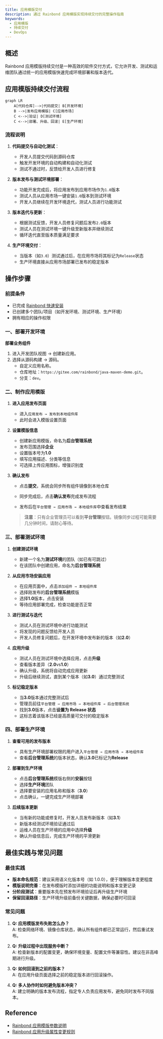 ```yaml
---
title: 应用模版交付
description: 通过 Rainbond 应用模版实现持续交付的完整操作指南
keywords:
  - 应用模版
  - 持续交付
  - DevOps
---
```


## 概述

Rainbond 应用模版持续交付是一种高效的软件交付方式，它允许开发、测试和运维团队通过统一的应用模版快速完成环境部署和版本迭代。

## 应用模版持续交付流程

```mermaid
graph LR
    A[代码仓库]-->|代码提交| B[开发环境]
    B -->|发布应用模版| C[应用市场]
    C <-->|验证| D[测试环境]
    C <-->|部署、升级、回滚| E[生产环境]
```

### 流程说明

1. **代码提交与自动化测试**：
   - 开发人员提交代码到源码仓库
   - 触发开发环境的自动构建和自动化测试
   - 测试不通过时，反馈给开发人员进行修复

2. **版本发布与测试环境部署**：
   - 功能开发完成后，将应用发布到应用市场作为`1.0`版本
   - 测试人员从应用市场一键安装`1.0`版本到测试环境
   - 开发人员继续在开发环境迭代，测试人员进行功能测试

3. **版本迭代与更新**：
   - 根据测试反馈，开发人员修复问题后发布`2.0`版本
   - 测试人员在测试环境一键升级至新版本并继续测试
   - 循环迭代直至版本质量满足要求

4. **生产环境交付**：
   - 当版本（如`3.0`）测试通过后，在应用市场将其标记为`Release`状态
   - 生产环境直接从应用市场部署已发布的稳定版本

## 操作步骤

### 前提条件

- 已完成 [Rainbond 快速安装](../../../quick-start/quick-install.mdx)
- 已创建多个团队/项目（如开发环境、测试环境、生产环境）
- 拥有相应的操作权限

### 一、部署开发环境

**部署业务组件**

1. 进入开发团队视图 → 创建新应用。
2. 选择从源码构建 → 源码。
   - 自定义应用名称。
   - 仓库地址：`https://gitee.com/rainbond/java-maven-demo.git`。
   - 分支：`dev`。

### 二、制作应用模版

1. **进入应用发布页面**
   - 进入`应用发布 → 发布到本地组件库`
   - 此时会进入模版设置页面

2. **设置模版信息**
   - 创建新应用模版，命名为**后台管理系统**
   - 发布范围选择**企业**
   - 设置版本号为**1.0**
   - 填写应用描述、分类等信息
   - 可选择上传应用图标，增强识别度

3. **确认发布**
   - 点击**提交**，系统会同步所有组件镜像到本地仓库

   - 同步完成后，点击**确认发布**完成发布流程

   - 发布后在`平台管理 → 应用市场 → 本地组件库`中查看发布结果
   > **注意**：只有企业管理员可以看到**平台管理**按钮。镜像同步过程可能需要几分钟时间，请耐心等待。

### 三、部署测试环境

1. **创建测试环境**
   - 新建一个名为**测试环境**的团队（如已有可跳过）
   - 在该团队中创建应用，命名为**后台管理系统**

2. **从应用市场安装应用**
   - 在应用页面中，点击`添加组件 → 本地组件库`
   - 选择刚发布的**后台管理系统**模版
   - 选择**1.0**版本，点击安装
   - 等待应用部署完成，检查功能是否正常

3. **进行测试与迭代**
   - 测试人员在测试环境中进行功能测试
   - 将发现的问题反馈给开发人员
   - 开发人员修复问题后，在开发环境中发布新的版本（如**2.0**）

4. **应用升级**
   - 测试人员在测试环境中选择应用，点击**升级**
   - 查看版本差异（**2.0**vs**1.0**）
   - 确认升级，系统将自动完成应用更新
   - 升级后继续测试，直到某个版本（如**3.0**）通过完整测试

5. **标记稳定版本**
   - 当**3.0**版本通过完整测试后
   - 管理员前往`平台管理 → 应用市场 → 本地组件库 → 后台管理系统`
   - 找到**3.0**版本，点击**设置为 Release 状态**
   - 这标志着该版本已经是高质量可交付的稳定版本

### 四、部署生产环境

1. **查看可用的发布版本**
   - 具有生产环境部署权限的用户进入`平台管理 → 应用市场 → 本地组件库`
   - 查看**后台管理系统**的版本状态，确认**3.0**已标记为**Release**

2. **部署到生产环境**
   - 点击**后台管理系统**模版右侧的**安装**按钮
   - 选择**生产环境**团队
   - 选择要安装的应用名称和版本（**3.0**）
   - 点击确认，一键完成生产环境部署

3. **后续版本更新**
   - 当有新的功能或修复时，开发人员发布新版本（如**3.1**）
   - 新版本经测试环境验证通过后
   - 运维人员在生产环境的应用中选择**升级**
   - 确认升级信息后，完成生产环境的平滑更新

## 最佳实践与常见问题

### 最佳实践

- **版本命名规范**：建议采用语义化版本号（如 1.0.0），便于理解版本变更程度
- **模版说明完善**：在发布模版时添加详细的功能说明和版本变更记录
- **分阶段测试**：重要版本先在预发布环境验证后再升级生产环境
- **保留回滚路径**：生产环境升级前备份关键数据，确保必要时可回滚

### 常见问题

1. **Q: 应用模版发布失败怎么办？**\
   A: 检查网络环境、镜像仓库状态，确认所有组件都已正常运行，然后重试发布。

2. **Q: 升级过程中出现服务中断？**\
   A: 检查新版本的配置变更，确保环境变量、配置文件等兼容性。建议在非高峰期进行升级。

3. **Q: 如何回滚到之前的版本？**\
   A: 在应用升级页面选择之前的稳定版本进行回滚操作。

4. **Q: 多人协作时如何避免版本冲突？**\
   A: 建立明确的版本发布流程，指定专人负责应用发布，避免同时发布不同版本。

## Reference

- [Rainbond 应用模版参数说明](../app-model-parameters.md)
- [Rainbond 应用升级属性变更规则](../upgrade-app.md)

